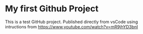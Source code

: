 # My first Github Project
This is a test GitHub project. Published directly from vsCode using intructions from https://www.youtube.com/watch?v=mR9jhYD3bnI 
